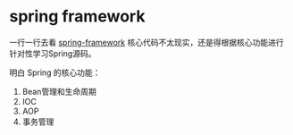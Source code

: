 # spring framework

一行一行去看 [spring-framework](https://github.com/spring-projects/spring-framework) 核心代码不太现实，还是得根据核心功能进行针对性学习Spring源码。

明白 Spring 的核心功能：

1. Bean管理和生命周期
2. IOC
3. AOP
4. 事务管理

